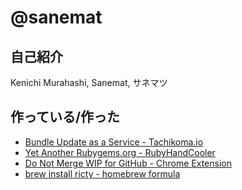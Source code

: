 # @sanemat

## 自己紹介

Kenichi Murahashi, Sanemat, サネマツ

## 作っている/作った

- [Bundle Update as a Service - Tachikoma.io](http://tachikoma.io/)
- [Yet Another Rubygems.org - RubyHandCooler](http://handcooler.org/)
- [Do Not Merge WIP for GitHub - Chrome Extension](https://chrome.google.com/webstore/detail/do-not-merge-wip-for-gith/nimelepbpejjlbmoobocpfnjhihnpked/related)
- [brew install ricty - homebrew formula](https://github.com/sanemat/homebrew-font)
